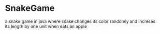 # SnakeGame
a snake game in java where snake changes its color randomly  and increses  its length by one unit when eats an apple
